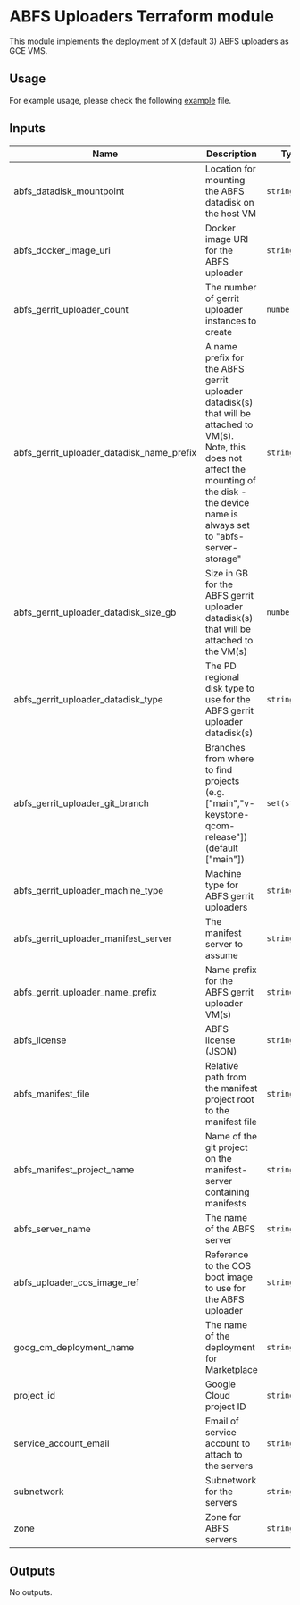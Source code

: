 # ABFS Uploaders Terraform module

This module implements the deployment of X (default 3) ABFS uploaders as GCE VMS.

## Usage

For example usage, please check the following [example](../../examples/simple/main.tf) file.

<!-- BEGINNING OF PRE-COMMIT-TERRAFORM DOCS HOOK -->
## Inputs

| Name | Description | Type | Default | Required |
|------|-------------|------|---------|:--------:|
| abfs\_datadisk\_mountpoint | Location for mounting the ABFS datadisk on the host VM | `string` | `"/mnt/disks/abfs-data"` | no |
| abfs\_docker\_image\_uri | Docker image URI for the ABFS uploader | `string` | n/a | yes |
| abfs\_gerrit\_uploader\_count | The number of gerrit uploader instances to create | `number` | `3` | no |
| abfs\_gerrit\_uploader\_datadisk\_name\_prefix | A name prefix for the ABFS gerrit uploader datadisk(s) that will be attached to VM(s). Note, this does not affect the mounting of the disk - the device name is always set to "abfs-server-storage" | `string` | `"abfs-gerrit-uploader-datadisk"` | no |
| abfs\_gerrit\_uploader\_datadisk\_size\_gb | Size in GB for the ABFS gerrit uploader datadisk(s) that will be attached to the VM(s) | `number` | `4096` | no |
| abfs\_gerrit\_uploader\_datadisk\_type | The PD regional disk type to use for the ABFS gerrit uploader datadisk(s) | `string` | `"pd-ssd"` | no |
| abfs\_gerrit\_uploader\_git\_branch | Branches from where to find projects (e.g. ["main","v-keystone-qcom-release"]) (default ["main"]) | `set(string)` | <pre>[<br>  "main"<br>]</pre> | no |
| abfs\_gerrit\_uploader\_machine\_type | Machine type for ABFS gerrit uploaders | `string` | `"n2d-standard-48"` | no |
| abfs\_gerrit\_uploader\_manifest\_server | The manifest server to assume | `string` | `"android.googlesource.com"` | no |
| abfs\_gerrit\_uploader\_name\_prefix | Name prefix for the ABFS gerrit uploader VM(s) | `string` | `"abfs-gerrit-uploader"` | no |
| abfs\_license | ABFS license (JSON) | `string` | n/a | yes |
| abfs\_manifest\_file | Relative path from the manifest project root to the manifest file | `string` | `"default.xml"` | no |
| abfs\_manifest\_project\_name | Name of the git project on the manifest-server containing manifests | `string` | `"platform/manifest"` | no |
| abfs\_server\_name | The name of the ABFS server | `string` | n/a | yes |
| abfs\_uploader\_cos\_image\_ref | Reference to the COS boot image to use for the ABFS uploader | `string` | `"projects/cos-cloud/global/images/family/cos-109-lts"` | no |
| goog\_cm\_deployment\_name | The name of the deployment for Marketplace | `string` | `""` | no |
| project\_id | Google Cloud project ID | `string` | n/a | yes |
| service\_account\_email | Email of service account to attach to the servers | `string` | n/a | yes |
| subnetwork | Subnetwork for the servers | `string` | n/a | yes |
| zone | Zone for ABFS servers | `string` | n/a | yes |

## Outputs

No outputs.

<!-- END OF PRE-COMMIT-TERRAFORM DOCS HOOK -->

